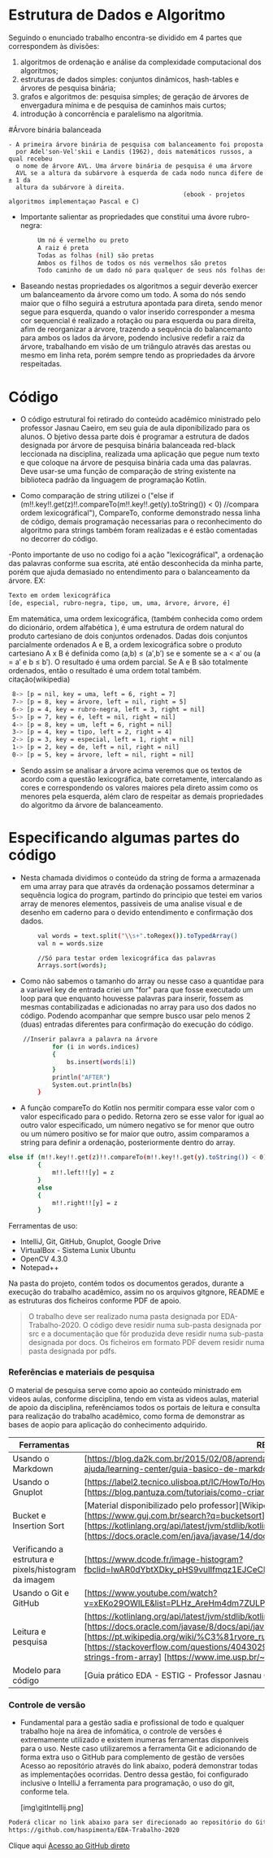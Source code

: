 # Estrutura de Dados e Algoritmo

Seguindo o enunciado trabalho encontra-se dividido em 4 partes que correspondem às divisões:
1. algoritmos de ordenação e análise da complexidade computacional dos algoritmos;
2. estruturas de dados simples: conjuntos dinâmicos, hash-tables e árvores de pesquisa binária;
3. grafos e algoritmos de: pesquisa simples; de geração de árvores de envergadura
mínima e de pesquisa de caminhos mais curtos;
4. introdução à concorrência e paralelismo na algoritmia.

#Árvore binária balanceada

    - A primeira árvore binária de pesquisa com balanceamento foi proposta
      por Adel'son-Vel'skii e Landis (1962), dois matemáticos russos, a qual recebeu
      o nome de árvore AVL. Uma árvore binária de pesquisa é uma árvore
      AVL se a altura da subárvore à esquerda de cada nodo nunca difere de ± 1 da
      altura da subárvore à direita.
                                                    (ebook - projetos algoritmos implementaçao Pascal e C)
                                                    
- Importante salientar as propriedades que constitui uma ávore rubro-negra:
```sh
        Um nó é vermelho ou preto
        A raiz é preta
        Todas as folhas (nil) são pretas
        Ambos os filhos de todos os nós vermelhos são pretos
        Todo caminho de um dado nó para qualquer de seus nós folhas descendentes contém o mesmo número de nós pretos.
```
        
 - Baseando nestas propriedades os algoritmos a seguir deverão exercer um balanceamento da árvore como um todo.
 A soma do nós sendo maior que o filho seguirá a estrutura apontada para direta, sendo menor segue para esquerda, quando o valor inserido
 corresponder a mesma cor sequencial é realizado a rotação ou para esquerda ou para direita, afim de reorganizar a árvore, trazendo a 
 sequência do balancemanto para ambos os lados da árvore, podendo inclusive redefir a raiz da árvore, trabalhando em visão de um triângulo através 
 das arestas ou mesmo em linha reta, porém sempre tendo as propriedades da árvore respeitadas.
 

# Código

  - O código estrutural foi retirado do conteúdo acadêmico ministrado pelo professor Jasnau Caeiro, em seu guia de aula
  diponibilizado para os alunos.
  O bjetivo dessa parte dois é programar a estrutura de dados designada por árvore de pesquisa binária balanceada
  red-black leccionada na disciplina, realizada uma aplicação que pegue num texto e que coloque na árvore de
  pesquisa binária cada uma das palavras. Deve usar-se uma função de comparação de string existente na biblioteca 
  padrão da linguagem de programação Kotlin.
  
  - Como comparação de string utilizei o ("else if (m!!.key!!.get(z)!!.compareTo(m!!.key!!.get(y).toString()) < 0) //compara ordem lexicográfical"),
  CompareTo, conforme demonstrado nessa linha de código, demais programação necessarias para o reconhecimento do algoritmo para 
  strings também foram realizadas e é estão comentadas no decorrer do código.
  
  -Ponto importante de uso no codigo foi a ação "lexicográfical", a ordenação das palavras conforme sua escrita, até então
  desconhecida da minha parte, porém que ajuda demasiado no entendimento para o balanceamento da árvore.
  EX:
  ```sh
  Texto em ordem lexicográfica
  [de, especial, rubro-negra, tipo, um, uma, árvore, árvore, é]
  ```
  Em matemática, uma ordem lexicográfica, (também conhecida como ordem do dicionário, ordem alfabética ), é uma 
  estrutura de ordem natural do produto cartesiano de dois conjuntos ordenados.
  Dadas dois conjuntos parcialmente ordenados A e B, a ordem lexicográfica sobre o produto cartesiano A x B é 
  definida como (a,b) ≤ (a′,b′) se e somente se a < a′ ou (a = a′ e b ≤ b′).
  O resultado é uma ordem parcial. Se A e B são totalmente ordenados, então o resultado é uma ordem total também.
                                                                                            citação(wikipedia)
                                                                                                                                                                               
 ```sh                                                                                          
  8-> [p = nil, key = uma, left = 6, right = 7]
  7-> [p = 8, key = árvore, left = nil, right = 5]
  6-> [p = 4, key = rubro-negra, left = 3, right = nil]
  5-> [p = 7, key = é, left = nil, right = nil]
  4-> [p = 8, key = um, left = 6, right = nil]
  3-> [p = 4, key = tipo, left = 2, right = 4]
  2-> [p = 3, key = especial, left = 1, right = nil]
  1-> [p = 2, key = de, left = nil, right = nil]
  0-> [p = 5, key = árvore, left = nil, right = nil]
 ```  
  - Sendo assim se analisar a árvore acima veremos que os textos de acordo com a questão
  lexicográfica, bate corretamente, intercalando as cores e correspondendo os valores maiores
  pela direto assim como os menores pela esquerda, além claro de respeitar as demais propriedades 
  do algoritmo da árvore de balanceamento.
  
# Especificando algumas partes do código

  - Nesta chamada dividimos o conteúdo da string de forma a armazenada em uma array
  para que através da ordenação possamos determinar a sequência logica do program, partindo do principio que 
  testei em varios array de menores elementos, passiveis de uma analise visual e de desenho em caderno para
  o devido entendimento e confirmação dos dados.
  
```sh
        val words = text.split("\\s+".toRegex()).toTypedArray()
        val n = words.size

        //Só para testar ordem lexicográfica das palavras
        Arrays.sort(words);
``` 
  - Como não sabemos o tamanho do array ou nesse caso a quantidae para a variavel key de entrada criei um
  "for" para que fosse executado um loop para que enquanto houvesse palavras para inserir, fossem as mesmas contabilizadas
  e adicionadas no array para uso dos dados no código.
  Podendo acompanhar que sempre busco usar pelo menos 2 (duas) entradas diferentes para confirmação
  do execução do código.  
  
```sh
    //Inserir palavra a palavra na árvore
            for (i in words.indices)
            {
                bs.insert(words[i])
            }
            println("AFTER")
            System.out.println(bs)
        }

```
- A função compareTo do Kotlin nos permitir compara esse valor com o valor especificado para o pedido. 
Retorna zero se esse valor for igual ao outro valor especificado, um número negativo se for menor que outro 
ou um número positivo se for maior que outro, assim comparamos a string para definir a ordenação, 
posteriormente dentro do array.

```sh
else if (m!!.key!!.get(z)!!.compareTo(m!!.key!!.get(y).toString()) < 0) //compara ordem lexicográfical
        {
            m!!.left!![y] = z
        }
        else
        {
            m!!.right!![y] = z
        }
```
Ferramentas de uso:
  -  IntelliJ, Git, GitHub, Gnuplot, Google Drive
  -  VirtualBox - Sistema Lunix Ubuntu
  -  OpenCV 4.3.0
  -  Notepad++

Na pasta do projeto, contém todos os documentos gerados, durante a execução do trabalho acadêmico, assim no os arquivos gitgnore, README e as estruturas dos ficheiros conforme PDF de apoio.

> O trabalho deve ser realizado numa pasta designada por EDA-Trabalho-2020. O código
deve residir numa sub-pasta designada por src e a documentação que fôr produzida
deve residir numa sub-pasta designada por docs. Os ficheiros em formato PDF devem
residir numa pasta designada por pdfs.

### Referências e materiais de pesquisa

O material de pesquisa serve como apoio ao conteúdo ministrado em videos aulas, conforme disciplina, tendo em vista as videos aulas, material de apoio da disciplina, referênciamos todos os portais de leitura e consulta para realização do trabalho acadêmico, como forma de demonstrar as bases de aopio para aplicação do conhecimento adquirido.

| Ferramentas | README |
| ------ | ------ |
| Usando o Markdown | [https://blog.da2k.com.br/2015/02/08/aprenda-markdown/][https://docs.pipz.com/central-de-ajuda/learning-center/guia-basico-de-markdown#open] |
| Usando o Gnuplot | [https://label2.tecnico.ulisboa.pt/IC/HowTo/HowTo_GnuPlot.php][https://blog.pantuza.com/tutoriais/como-criar-histogramas-com-gnu-plot] |
| Bucket e Insertion Sort | [Material disponibilizado pelo professor][Wikipedia com pseudo-código] [https://www.guj.com.br/search?q=bucketsort][https://www.guj.com.br/search?q=insertionsort][https://kotlinlang.org/api/latest/jvm/stdlib/kotlin.collections/to-int-array.html][https://docs.oracle.com/en/java/javase/14/docs/api/java.base/java/util/BitSet.html#valueOf(byte)]|
| Verificando a estrutura e pixels/histogram da imagem | [https://www.dcode.fr/image-histogram?fbclid=IwAR0dYbtXDky_pHS9vulIfmqz1EJCeCNT37tWIX1d3sl1wB_hZfmeG02VwGc] |
| Usando o Git e GitHub | [https://www.youtube.com/watch?v=xEKo29OWILE&list=PLHz_AreHm4dm7ZULPAmadvNhH6vk9oNZA&index=1]|
| Leitura e pesquisa | [https://kotlinlang.org/api/latest/jvm/stdlib/kotlin/-long/compare-to.html][https://docs.oracle.com/javase/8/docs/api/java/lang/String.html][https://pt.wikipedia.org/wiki/%C3%81rvore_rubro-negra][https://stackoverflow.com/questions/40430297/kotlin-idiomatic-way-to-remove-duplicate-strings-from-array] [https://www.ime.usp.br/~pf/estruturas-de-dados/aulas/st-redblack.html]|
| Modelo para código | [Guia prático EDA - ESTIG - Professor Jasnau Carneiro]|

### Controle de versão

  - Fundamental para a gestão sadia e profissional de todo e qualquer trabalho hoje na área de infomática, o controle de versões é extremamente utilizado e existem inumeras ferramentas disponiveis para o uso.
  Neste caso utilizaremos a ferramenta Git e adicionando de forma extra uso o GitHub para complemento de gestão de versões
  Acesso ao repositório através do link abaixo, poderá demonstrar todas as implementações ocorridas.
  Dentro dessa gestão, foi configurado inclusive o IntelliJ a ferramenta para programação, o uso do git, conforme tela. 

 
    [img\gitIntellij.png]

```sh
Poderá clicar no link abaixo para ser direcionado ao repositório do GitHub
https://github.com/haspimenta/EDA-Trabalho-2020
```
Clique aqui [Acesso ao GitHub direto](https://github.com/haspimenta/EDA-Trabalho-2020)
